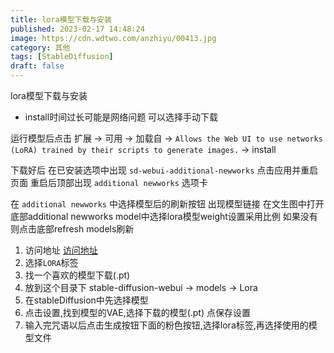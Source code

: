 ```yaml
---
title: lora模型下载与安装
published: 2023-02-17 14:48:24
image: https://cdn.wdtwo.com/anzhiyu/00413.jpg
category: 其他
tags: [StableDiffusion]
draft: false
---
```


lora模型下载与安装

- install时间过长可能是网络问题 可以选择手动下载

运行模型后点击 扩展 -> 可用 -> 加载自 -> `Allows the Web UI to use networks (LoRA) trained by their scripts to generate images.` -> install

下载好后 在已安装选项中出现 `sd-webui-additional-newworks`
点击应用并重启页面
重启后顶部出现 `additional newworks` 选项卡

在 `additional newworks` 中选择模型后的刷新按钮 出现模型链接
在文生图中打开底部additional newworks 
model中选择lora模型weight设置采用比例
如果没有则点击底部refresh models刷新

1. 访问地址 [访问地址](https://civitai.com/)
2. 选择`LORA`标签
3. 找一个喜欢的模型下载(.pt)
4. 放到这个目录下 stable-diffusion-webui -> models -> Lora
5. 在stableDiffusion中先选择模型
6. 点击设置,找到模型的VAE,选择下载的模型(.pt) 点保存设置
7. 输入完咒语以后点击生成按钮下面的粉色按钮,选择lora标签,再选择使用的模型文件


